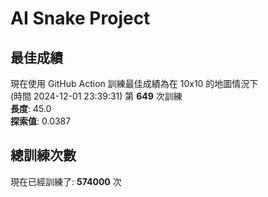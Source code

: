 
# AI Snake Project

## **最佳成績**










































































現在使用 GitHub Action 訓練最佳成績為在 10x10 的地圖情況下  
(時間 2024-12-01 23:39:31) 第 **649** 次訓練  
**長度**: 45.0  
**探索值**: 0.0387





















































































































































## 總訓練次數
現在已經訓練了: **574000** 次
